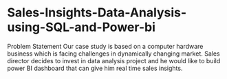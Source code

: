 # Sales-Insights-Data-Analysis-using-SQL-and-Power-bi


Problem Statement
Our case study is based on a computer hardware business which is facing challenges in dynamically changing market. Sales director decides to invest in data analysis project and he would like to build power BI dashboard that can give him real time sales insights. 
 
